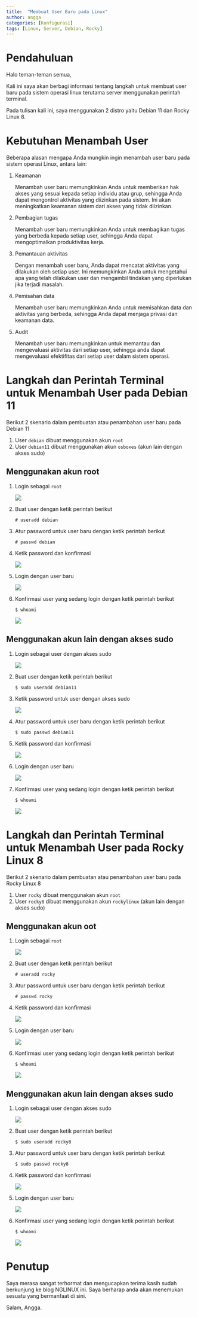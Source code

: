 ```yaml
---
title:  "Membuat User Baru pada Linux"
author: angga
categories: [Konfigurasi]
tags: [Linux, Server, Debian, Rocky]
---
```


# Pendahuluan

Halo teman-teman semua,

Kali ini saya akan berbagi informasi tentang langkah untuk membuat user baru pada sistem operasi linux terutama server menggunakan perintah terminal.

Pada tulisan kali ini, saya menggunakan 2 distro yaitu Debian 11 dan Rocky Linux 8.

# Kebutuhan Menambah User

Beberapa alasan mengapa Anda mungkin ingin menambah user baru pada sistem operasi Linux, antara lain:

1. Keamanan
   
   Menambah user baru memungkinkan Anda untuk memberikan hak akses yang sesuai kepada setiap individu atau grup, sehingga Anda dapat mengontrol aktivitas yang diizinkan pada sistem. Ini akan meningkatkan keamanan sistem dari akses yang tidak diizinkan.

1. Pembagian tugas
   
   Menambah user baru memungkinkan Anda untuk membagikan tugas yang berbeda kepada setiap user, sehingga Anda dapat mengoptimalkan produktivitas kerja.

1. Pemantauan aktivitas
   
   Dengan menambah user baru, Anda dapat mencatat aktivitas yang dilakukan oleh setiap user. Ini memungkinkan Anda untuk mengetahui apa yang telah dilakukan user dan mengambil tindakan yang diperlukan jika terjadi masalah.

1. Pemisahan data
   
   Menambah user baru memungkinkan Anda untuk memisahkan data dan aktivitas yang berbeda, sehingga Anda dapat menjaga privasi dan keamanan data.

1. Audit
   
   Menambah user baru memungkinkan untuk memantau dan mengevaluasi aktivitas dari setiap user, sehingga anda dapat mengevaluasi efektifitas dari setiap user dalam sistem operasi.

# Langkah dan Perintah Terminal untuk Menambah User pada Debian 11

Berikut 2 skenario dalam pembuatan atau penambahan user baru pada Debian 11

1. User `debian` dibuat menggunakan akun `root`
2. User `debian11` dibuat menggunakan akun `osboxes` (akun lain dengan akses sudo)
 
## Menggunakan akun root

1. Login sebagai `root`

    ![](/assets/img/2023-01-06-membuat-user-linux/01.png)

2. Buat user dengan ketik perintah berikut

    ```
    # useradd debian
    ```

3. Atur password untuk user baru dengan ketik perintah berikut

    ```
    # passwd debian
    ```

4. Ketik password dan konfirmasi

    ![](/assets/img/2023-01-06-membuat-user-linux/02.png)
   
5. Login dengan user baru
   
    ![](/assets/img/2023-01-06-membuat-user-linux/03.png)

6. Konfirmasi user yang sedang login dengan ketik perintah berikut
   
   ```
   $ whoami
   ```

   ![](/assets/img/2023-01-06-membuat-user-linux/04.png)

## Menggunakan akun lain dengan akses sudo

1. Login sebagai user dengan akses sudo
   
    ![](/assets/img/2023-01-06-membuat-user-linux/05.png)

1. Buat user dengan ketik perintah berikut
   
    ```
    $ sudo useradd debian11
    ```
1. Ketik password untuk user dengan akses sudo

    ![](/assets/img/2023-01-06-membuat-user-linux/06.png)
   
2. Atur password untuk user baru dengan ketik perintah berikut

    ```
    $ sudo passwd debian11
    ```

3. Ketik password dan konfirmasi

    ![](/assets/img/2023-01-06-membuat-user-linux/07.png)

4. Login dengan user baru
   
    ![](/assets/img/2023-01-06-membuat-user-linux/08.png)

5. Konfirmasi user yang sedang login dengan ketik perintah berikut
   
   ```
   $ whoami
   ```

   ![](/assets/img/2023-01-06-membuat-user-linux/09.png)

# Langkah dan Perintah Terminal untuk Menambah User pada Rocky Linux 8

Berikut 2 skenario dalam pembuatan atau penambahan user baru pada Rocky Linux 8

1. User `rocky` dibuat menggunakan akun `root`
2. User `rocky8` dibuat menggunakan akun `rockylinux` (akun lain dengan akses sudo)

## Menggunakan akun oot

1. Login sebagai `root`

    ![](/assets/img/2023-01-06-membuat-user-linux/10.png)

2. Buat user dengan ketik perintah berikut

    ```
    # useradd rocky
    ```

3. Atur password untuk user baru dengan ketik perintah berikut

    ```
    # passwd rocky
    ```

4. Ketik password dan konfirmasi

    ![](/assets/img/2023-01-06-membuat-user-linux/11.png)
   
5. Login dengan user baru
   
    ![](/assets/img/2023-01-06-membuat-user-linux/12.png)

6. Konfirmasi user yang sedang login dengan ketik perintah berikut
   
   ```
   $ whoami
   ```

   ![](/assets/img/2023-01-06-membuat-user-linux/13.png)

## Menggunakan akun lain dengan akses sudo

1. Login sebagai user dengan akses sudo
   
    ![](/assets/img/2023-01-06-membuat-user-linux/14.png)

1. Buat user dengan ketik perintah berikut
   
    ```
    $ sudo useradd rocky8
    ```
   
1. Atur password untuk user baru dengan ketik perintah berikut

    ```
    $ sudo passwd rocky8
    ```

1. Ketik password dan konfirmasi

    ![](/assets/img/2023-01-06-membuat-user-linux/15.png)

4. Login dengan user baru
   
    ![](/assets/img/2023-01-06-membuat-user-linux/16.png)

5. Konfirmasi user yang sedang login dengan ketik perintah berikut
   
   ```
   $ whoami
   ```

   ![](/assets/img/2023-01-06-membuat-user-linux/17.png)

# Penutup

Saya merasa sangat terhormat dan mengucapkan terima kasih sudah berkunjung ke blog NGLINUX ini. Saya berharap anda akan menemukan sesuatu yang bermanfaat di sini.

Salam, Angga.